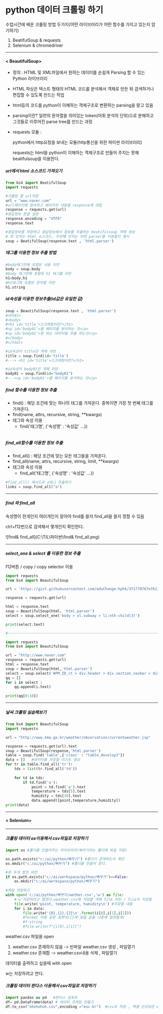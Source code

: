 # python 데이터 크롤링 하기

 수업시간에 배운 크롤링 방법 두가지(어떤 라이브러리가 어떤 함수를 가지고 있는지 암기하기)

1. BeatifulSoup & requests
2. Selenium & chromedriver 

------

#### < BeautifulSoup>

-  정의 : HTML 및 XML파일에서 원하는 데이터를 손쉽게 Parsing 할 수 있는 Python 라이브러리
  
-  HTML 파싱은 텍스트 형태의 HTML 코드를 분석해서 객체로 만든 뒤 검색하거나 편집할 수 있도록 만드는 작업
  
-  html등의 코드를 python이 이해하는 객체구조로 변환하는 parsing을 맡고 있음
  
  - parsing이란? 일련의 문자열을 의미있는 token(어휘 분석의 단위)으로 분해하고 그것들로 이루어진 parse tree를 만드는 과정
  
  - requests 모듈 :
  
    python에서 http요청을 보내는 모듈(http통신을 위한 파이썬 라이브러리)
  
    requests는 html을  python이 이해하는 객체구조로 만들어 주지는 못해 beatifulsoup을 이용한다. 



##### url에서 html 소스코드 가져오기

```python
from bs4 import BeatifulSoup
import requests 

#크롤링 할 url저장
url = "www.naver.com"
#url페이지에 접속하고 페이지의 내용을 response에 대입 
response = requests.get(url)
#응답정보 한글 설정
response.encoding = "UTF8"
response.text

#응답정보를 저장하고 응답정보에서 정보를 추출하는 beatifulsoup 객체 생성
# 첫 인자는 html 소스코드, 두번째 인자는 어떤 parser를 이용할지 명시
soup = BeatifulSoup(response.text , 'html.parser')
```

##### 태그를 이용한 정보 추출 방법 

```python
#body태그안에 포함된 내용 리턴
body = soup.body
#body 태그안에 포함된 h1 태그를 리턴
h1=body.h1
#h1태그에 포함된 문자열 리턴 
h1.string
```

##### id속성을 이용한 정보추출(id값은 유일한 값)

```python
soup = BeautifulSoup(response.text , 'html.parser')
#<html>
#<body>
#<h1 id='title'>스크레핑이란?</h1>
#<p id='body01'>웹 페이지를 분석하는 것</p>
#<p id='body02'>원 하는 데이터를 추출 하는것</p>
#</body>
#</html>

#id속성이 title인 객체 리턴 
title = soup.find(id='title')
#---> <h1 id='title'>스크레핑이란?</h1>

#id속성이 body01인 객체 리턴
body01 = soup.find(id="body01")
#---><p id='body01'>웹 페이지를 분석하는 것</p>
```

##### find 함수를 이용한 정보 추출 

- find() : 해당 조건에 맞는 하나의 태그를 가져온다. 중복이면 가장 첫 번째 태그를 가져온다.
- find(name, attrs, recursive, string, **kwargs)
- 태그와 속성 이용
  - find('태그명', {'속성명' : '속성값' ...})

```python

```

#####  find_all함수를 이용한 정보 추출

- find_all() : 해당 조건에 맞는 모든 태그들을 가져온다.
- find_all(name, attrs, recursive, string, limit, **kwargs)
- 태그와 속성 이용
  - find_all('태그명', {'속성명' : '속성값' ...})

```python
#find_all() 메서드로 a태그 추출하기
links = soup.find_all("a")
```

------

##### find 와 find_all 

속성명이 한개인지 여러개인지 알아야 find를 쓸지 find_all을 쓸지 정할 수 있음 

ctrl+f12번으로 검색해서 몇개인지 확인한다.

![find& find_all](C:\TIL\파이썬\find& find_all.png)

------

#####  select_one & select 를 이용한 정보 추출 

f12버튼 / copy / copy selector 이용

```python
import requests
from bs4 import BeautifulSoup

url = 'https://gist.githubusercontent.com/eduChange-hphk/3f1770767ef61105b608244f0d1433f7/raw/23ad99a4786d88b76667f5b7d312cc0d36318c7b/selector.html'

response = requests.get(url)

html = response.text
soup = BeautifulSoup(html, 'html.parser')
select = soup.select_one('body > ol.subway > li:nth-child(3)')

print(select.text)

#ㅡㅡㅡㅡㅡㅡㅡㅡㅡㅡㅡㅡㅡㅡㅡㅡㅡㅡㅡㅡㅡㅡㅡㅡㅡㅡㅡㅡㅡㅡㅡㅡㅡㅡㅡㅡㅡㅡㅡㅡㅡㅡㅡㅡㅡㅡㅡㅡㅡㅡ

import requests
from bs4 import BeautifulSoup

url = "http://www.naver.com"
response = requests.get(url)
html = response.text
soup = BeautifulSoup(html,'html.parser')
select = soup.select('#PM_ID_ct > div.header > div.section_navbar > div.area_hotkeyword.PM_CL_realtimeKeyword_base > div.ah_roll.PM_CL_realtimeKeyword_rolling_base > div > ul >li >a >span.ah_k')
qq = []
for i in select :
    qq.append(i.text)
    
print(qq[0:10])
```

------

##### 날씨 크롤링 실습해보기

``` python
from bs4 import BeautifulSoup
import requests

url = "http://www.kma.go.kr/weather/observation/currentweather.jsp"

response = requests.get(url).text
soup = BeautifulSoup(response,'html.parser')
table = soup.find('table',{'class' : "table_develop3"})
data = []   #데이터를 저장할 리스트 생성
for tr in table.find_all('tr'):
    tds = list(tr.find_all('td'))
    
    for td in tds:
        if td.find('a'):
            point = td.find('a').text
            temperature = tds[5].text
            humidity = tds[10].text
            data.append([point,temperature,humidity])            
print(data)
```

------

#### < Selenium>







------

##### 크롤링 데이터 os이용해서 csv파일로 저장하기 

```python
import os #폴더를 만들어주는 라이브러리(뻐꾸기라는 폴더에 파일 저장)

os.path.exists("c:/ai/python/뻐꾸기") #폴더가 존재하는지 확인
os.mkdir("c:/ai/python/뻐꾸기") #폴더를 만들어 준다. 

#위 두개 합친 버전
if os.path.exists("c:/ai/workspace/python/뻐꾸기")==False:
    os.mkdir("c:/ai/workspace/python/뻐꾸기")
    
#파일 저장하기
with open('c:/ai/python/뻐꾸기/wether.csv','w') as file: 
    #'w'저장하려고 열겠다.weather.csv에 저장할 객체 file 리턴 / file이 저장함  
    file.write('point, temperature, humidity\n') #저장할 내용
    for i in data:
        file.write('{0},{1},{2}\n'.format(i[0],i[1],i[2]))
        #format 이랑 같은 표현식({}에 넣을 값을 나중에 알려줄게)
        #f-string
        #file.write(f"{i[0],i[1]}")
```

weather.csv 파일을 open

1. weather.csv 존재하지 않음 -> 빈파일 weather.csv 생성 , 파일열기 
2. weather.csv 존재함 -> weather.csv내용 삭제 , 파일열기

데이터를 출력하고 싶을때 with open 

w는 저장하려고 연다. 



##### 크롤링 데이터 판다스 이용해서 csv파일로 저장하기 

```python
import pandas as pd   #판다스 임포트 
df= pd.DataFrame(data) # 데이터 프레임 만들기 
df.to_csv("ohohohoh.csv",encoding ="euc-kr")  #csv로 저장 , 엑셀 인코딩은 euc-kr
```

